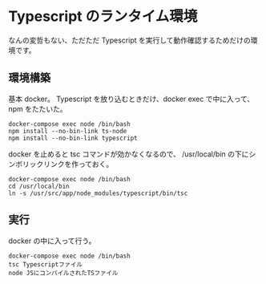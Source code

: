 # Typescript のランタイム環境

なんの変哲もない、ただただ Typescript を実行して動作確認するためだけの環境です。

## 環境構築

基本 docker。
Typescript を放り込むときだけ、docker exec で中に入って、npm をたたいた。

```
docker-compose exec node /bin/bash
npm install --no-bin-link ts-node
npm install --no-bin-link typescript
```

docker を止めると tsc コマンドが効かなくなるので、
/usr/local/bin の下にシンボリックリンクを作っておく。

```
docker-compose exec node /bin/bash
cd /usr/local/bin
ln -s /usr/src/app/node_modules/typescript/bin/tsc
```

## 実行

docker の中に入って行う。

```
docker-compose exec node /bin/bash
tsc Typescriptファイル
node JSにコンパイルされたTSファイル
```
